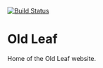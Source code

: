 [![Build Status](https://releaseobject.visualstudio.com/OldLeaf.web/_apis/build/status/OldLeaf.web-CI)](https://releaseobject.visualstudio.com/OldLeaf.web/_build/latest?definitionId=2)

# Old Leaf

Home of the Old Leaf website.
